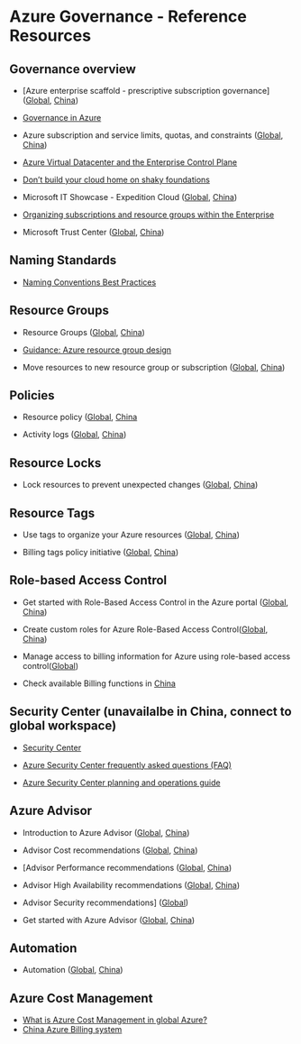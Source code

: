 # Azure Governance - Reference Resources

## Governance overview

* [Azure enterprise scaffold - prescriptive subscription governance] ([Global](https://docs.microsoft.com/en-us/azure/azure-resource-manager/resource-manager-subscription-governance), [China](https://docs.azure.cn/en-us/azure-resource-manager/resource-manager-subscription-governance))

* [Governance in Azure](https://docs.microsoft.com/en-us/azure/security/governance-in-azure)

* Azure subscription and service limits, quotas, and constraints ([Global](https://docs.microsoft.com/en-us/azure/azure-subscription-service-limits), [China](https://docs.azure.cn/zh-cn/azure-subscription-service-limits))

* [Azure Virtual Datacenter and the Enterprise Control Plane](https://docs.microsoft.com/en-us/azure/architecture/vdc/)

* [Don’t build your cloud home on shaky foundations](https://azure.microsoft.com/en-us/blog/don-t-build-your-cloud-home-on-shaky-foundations/)

* Microsoft IT Showcase - Expedition Cloud ([Global](https://www.microsoft.com/itshowcase/expedition-cloud), [China](https://www.azure.cn/en-us/partnerancasestudy/case-studies/))

* [Organizing subscriptions and resource groups within the Enterprise](https://azure.microsoft.com/en-us/blog/organizing-subscriptions-and-resource-groups-within-the-enterprise/)

* Microsoft Trust Center ([Global](https://www.microsoft.com/en-us/trustcenter), [China](https://trustcenter.cn))


## Naming Standards

* [Naming Conventions Best Practices](https://docs.microsoft.com/en-us/azure/architecture/best-practices/naming-conventions)


## Resource Groups

* Resource Groups ([Global](https://docs.microsoft.com/en-us/azure/azure-resource-manager/resource-group-overview#resource-groups), [China](https://docs.azure.cn/zh-cn/azure-resource-manager/resource-group-overview#resource-groups))

* [Guidance: Azure resource group design](https://docs.microsoft.com/en-us/azure/architecture/cloud-adoption-guide/adoption-intro/resource-group)

* Move resources to new resource group or subscription ([Global](https://docs.microsoft.com/en-us/azure/azure-resource-manager/resource-group-move-resources), [China](https://docs.azure.cn/azure-resource-manager/resource-group-move-resources))


## Policies

* Resource policy ([Global](https://docs.microsoft.com/en-us/azure/azure-policy/azure-policy-introduction), [China](https://docs.azure.cn/azure-policy/azure-policy-introduction)

* Activity logs ([Global](https://docs.microsoft.com/en-us/azure/azure-resource-manager/resource-group-audit), [China](https://docs.azure.cn/azure-resource-manager/resource-group-audit))


## Resource Locks

* Lock resources to prevent unexpected changes ([Global](https://docs.microsoft.com/en-us/azure/azure-resource-manager/resource-group-lock-resources), [China](https://docs.azure.cn/azure-resource-manager/resource-group-lock-resources))


## Resource Tags

* Use tags to organize your Azure resources ([Global](https://docs.microsoft.com/en-us/azure/azure-resource-manager/resource-group-using-tags), [China](https://docs.azure.cn/azure-resource-manager/resource-group-using-tags))

* Billing tags policy initiative ([Global](https://docs.microsoft.com/en-us/azure/azure-policy/scripts/billing-tags-policy-init), [China](https://docs.azure.cn/azure-policy/scripts/billing-tags-policy-init))


## Role-based Access Control

* Get started with Role-Based Access Control in the Azure portal ([Global](https://docs.microsoft.com/en-us/azure/role-based-access-control/overview), [China](https://docs.azure.cn/zh-cn/role-based-access-control/overview))

* Create custom roles for Azure Role-Based Access Control([Global](https://docs.microsoft.com/en-us/azure/role-based-access-control/custom-roles), [China](https://docs.azure.cn/zh-cn/role-based-access-control/custom-roles))

* Manage access to billing information for Azure using role-based access control([Global](https://docs.microsoft.com/en-us/azure/billing/billing-manage-access))

* Check available Billing functions in [China](https://docs.azure.cn/zh-cn/billing/billing-enterprise-mgmt-grp-find)


## Security Center (unavailalbe in China, connect to global workspace)

* [Security Center](https://docs.microsoft.com/en-us/azure/security-center/security-center-intro)

* [Azure Security Center frequently asked questions (FAQ)](https://docs.microsoft.com/en-us/azure/security-center/security-center-faq)

* [Azure Security Center planning and operations guide](https://docs.microsoft.com/en-us/azure/security-center/security-center-planning-and-operations-guide)


## Azure Advisor

* Introduction to Azure Advisor ([Global](https://docs.microsoft.com/en-us/azure/advisor/advisor-overview), [China](https://docs.azure.cn/advisor/advisor-overview))

* Advisor Cost recommendations ([Global](https://docs.microsoft.com/en-us/azure/advisor/advisor-cost-recommendations), [China](https://docs.microsoft.com/en-us/azure/advisor/advisor-cost-recommendations))

* [Advisor Performance recommendations ([Global](https://docs.microsoft.com/en-us/azure/advisor/advisor-performance-recommendations), [China](https://docs.azure.cn/advisor/advisor-performance-recommendations))

* Advisor High Availability recommendations ([Global](https://docs.microsoft.com/en-us/azure/advisor/advisor-high-availability-recommendations), [China](https://docs.azure.cn/advisor/advisor-high-availability-recommendations))

* Advisor Security recommendations] ([Global](https://docs.microsoft.com/en-us/azure/advisor/advisor-security-recommendations))

* Get started with Azure Advisor ([Global](https://docs.microsoft.com/en-us/azure/advisor/advisor-get-started), [China](https://docs.azure.cn/advisor/advisor-get-started))


## Automation

* Automation ([Global](https://docs.microsoft.com/en-us/azure/automation/automation-intro), [China](https://docs.azure.cn/automation/automation-intro))


## Azure Cost Management

* [What is Azure Cost Management in global Azure?](https://docs.microsoft.com/en-us/azure/cost-management/overview)
* [China Azure Billing system](https://docs.azure.cn/en-us/billing/)
